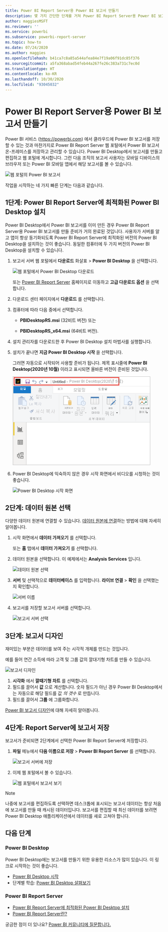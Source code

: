 ```yaml
---
title: Power BI Report Server용 Power BI 보고서 만들기
description: 몇 가지 간단한 단계를 거쳐 Power BI Report Server용 Power BI 보고서를 만드는 방법을 알아봅니다.
author: maggiesMSFT
ms.reviewer: ''
ms.service: powerbi
ms.subservice: powerbi-report-server
ms.topic: how-to
ms.date: 07/24/2020
ms.author: maggies
ms.openlocfilehash: b41ca7c8a85a544afea84e7f19a06f91dc85f376
ms.sourcegitcommit: a5fa368abad54feb44a267fe26c383a731c7ec0d
ms.translationtype: HT
ms.contentlocale: ko-KR
ms.lasthandoff: 10/30/2020
ms.locfileid: "93045032"
---
```

# <a name="create-a-power-bi-report-for-power-bi-report-server"></a>Power BI Report Server용 Power BI 보고서 만들기
Power BI 서비스 (https://powerbi.com) 에서 클라우드에 Power BI 보고서를 저장할 수 있는 것과 마찬가지로 Power BI Report Server 웹 포털에서 Power BI 보고서 온-프레미스를 저장하고 관리할 수 있습니다. Power BI Desktop에서 보고서를 만들고 편집하고 웹 포털에 게시합니다. 그런 다음 조직의 보고서 사용자는 모바일 디바이스의 브라우저 또는 Power BI 모바일 앱에서 해당 보고서를 볼 수 있습니다.

![웹 포털의 Power BI 보고서](media/quickstart-create-powerbi-report/report-server-powerbi-report.png)

작업을 시작하는 네 가지 빠른 단계는 다음과 같습니다.

## <a name="step-1-install-power-bi-desktop-optimized-for-power-bi-report-server"></a>1단계: Power BI Report Server에 최적화된 Power BI Desktop 설치

Power BI Desktop에서 Power BI 보고서를 이미 만든 경우 Power BI Report Server용 Power BI 보고서를 만들 준비가 거의 완료된 것입니다. 사용자가 서버를 알고 앱이 항상 동기화되도록 Power BI Report Server에 최적화된 버전의 Power BI Desktop을 설치하는 것이 좋습니다. 동일한 컴퓨터에 두 가지 버전의 Power BI Desktop을 설치할 수 있습니다.

1. 보고서 서버 웹 포털에서 **다운로드** 화살표 > **Power BI Desktop** 을 선택합니다.

    ![웹 포털에서 Power BI Desktop 다운로드](media/quickstart-create-powerbi-report/report-server-download-web-portal.png)

    또는 [Power BI Report Server](https://powerbi.microsoft.com/report-server/) 홈페이지로 이동하고 **고급 다운로드 옵션** 을 선택합니다.

2. 다운로드 센터 페이지에서 **다운로드** 를 선택합니다.

3. 컴퓨터에 따라 다음 중에서 선택합니다.

    - **PBIDesktopRS.msi** (32비트 버전) 또는

    - **PBIDesktopRS_x64.msi** (64비트 버전).

4. 설치 관리자를 다운로드한 후 Power BI Desktop 설치 마법사를 실행합니다.

2. 설치가 끝나면 **지금 Power BI Desktop 시작** 을 선택합니다.
   
    그러면 자동으로 시작되어 사용할 준비가 됩니다. 제목 표시줄에 **Power BI Desktop(2020년 10월)** 이라고 표시되면 올바른 버전이 준비된 것입니다.

    ![Power BI Desktop 2020년 10월](media/quickstart-create-powerbi-report/power-bi-report-server-desktop-may-2020.png)

3. Power BI Desktop에 익숙하지 않은 경우 시작 화면에서 비디오를 시청하는 것이 좋습니다.
   
    ![Power BI Desktop 시작 화면](media/quickstart-create-powerbi-report/report-server-powerbi-desktop-start.png)

## <a name="step-2-select-a-data-source"></a>2단계: 데이터 원본 선택
다양한 데이터 원본에 연결할 수 있습니다. [데이터 원본에 연결](connect-data-sources.md)하는 방법에 대해 자세히 알아봅니다.

1. 시작 화면에서 **데이터 가져오기** 를 선택합니다.
   
    또는 **홈** 탭에서 **데이터 가져오기** 를 선택합니다.
2. 데이터 원본을 선택합니다. 이 예제에서는 **Analysis Services** 입니다.
   
    ![데이터 원본 선택](media/quickstart-create-powerbi-report/power-bi-report-server-get-data-ssas.png)
3. **서버** 및 선택적으로 **데이터베이스** 를 입력합니다. **라이브 연결** > **확인** 을 선택했는지 확인합니다.
   
    ![서버 이름](media/quickstart-create-powerbi-report/report-server-ssas-server-name.png)
4. 보고서를 저장할 보고서 서버를 선택합니다.
   
    ![보고서 서버 선택](media/quickstart-create-powerbi-report/report-server-select-server.png)

## <a name="step-3-design-your-report"></a>3단계: 보고서 디자인
재미있는 부분은 데이터를 보여 주는 시각적 개체를 만드는 것입니다.

예를 들어 연간 소득에 따라 고객 및 그룹 값의 깔대기형 차트를 만들 수 있습니다.

![보고서 디자인](media/quickstart-create-powerbi-report/report-server-create-funnel.png)

1. **시각화** 에서 **깔때기형 차트** 를 선택합니다.
2. 필드를 끌어서 **값** 으로 계산합니다. 숫자 필드가 아닌 경우 Power BI Desktop에서는 자동으로 해당 필드를 값 *의 갯수* 로 만듭니다.
3. 필드를 끌어서 **그룹** 에 그룹화합니다.

[Power BI 보고서 디자인](../create-reports/desktop-report-view.md)에 대해 자세히 알아봅니다.

## <a name="step-4-save-your-report-to-the-report-server"></a>4단계: Report Server에 보고서 저장
보고서가 준비되면 2단계에서 선택한 Power BI Report Server에 저장합니다.

1. **파일** 메뉴에서 **다음 이름으로 저장** > **Power BI Report Server** 를 선택합니다.
   
    ![보고서 서버에 저장](media/quickstart-create-powerbi-report/report-server-save-as-powerbi-report-server.png)
2. 이제 웹 포털에서 볼 수 있습니다.
   
    ![웹 포털에서 보고서 보기](media/quickstart-create-powerbi-report/report-server-powerbi-report.png)
    
> [!NOTE]
> 나중에 보고서를 편집하도록 선택하면 데스크톱에 표시되는 보고서 데이터는 항상 처음에 보고서를 만들 때 캐시된 데이터입니다.  보고서를 편집할 때 최신 데이터를 보려면 Power BI Desktop 애플리케이션에서 데이터를 새로 고쳐야 합니다.

## <a name="next-steps"></a>다음 단계
### <a name="power-bi-desktop"></a>Power BI Desktop
Power BI Desktop에는 보고서를 만들기 위한 유용한 리소스가 많이 있습니다. 이 링크로 시작하는 것이 좋습니다.

* [Power BI Desktop 시작](../fundamentals/desktop-getting-started.md)
* 단계별 학습: [Power BI Desktop 살펴보기](/learn/modules/get-data-power-bi/2-getting-started-power-bi-desktop)

### <a name="power-bi-report-server"></a>Power BI Report Server
* [Power BI Report Server에 최적화된 Power BI Desktop 설치](install-powerbi-desktop.md)  
* [Power BI Report Server란?](get-started.md)  

궁금한 점이 더 있나요? [Power BI 커뮤니티에 질문합니다.](https://community.powerbi.com/)
